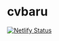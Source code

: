 # cvbaru
[![Netlify Status](https://api.netlify.com/api/v1/badges/a901b372-39dd-433a-b65c-d83535d2dea8/deploy-status)](https://app.netlify.com/sites/cv1212/deploys)
